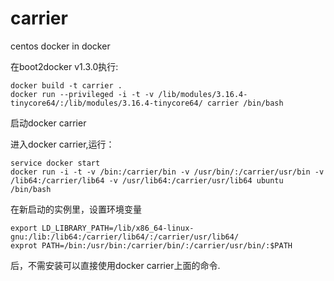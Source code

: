# carrier
centos docker in docker


在boot2docker v1.3.0执行:

    docker build -t carrier . 
    docker run --privileged -i -t -v /lib/modules/3.16.4-tinycore64/:/lib/modules/3.16.4-tinycore64/ carrier /bin/bash

启动docker carrier

进入docker carrier,运行：

    service docker start
    docker run -i -t -v /bin:/carrier/bin -v /usr/bin/:/carrier/usr/bin -v /lib64:/carrier/lib64 -v /usr/lib64:/carrier/usr/lib64 ubuntu /bin/bash

在新启动的实例里，设置环境变量

    export LD_LIBRARY_PATH=/lib/x86_64-linux-gnu:/lib:/lib64:/carrier/lib64/:/carrier/usr/lib64/
    exprot PATH=/bin:/usr/bin:/carrier/bin/:/carrier/usr/bin/:$PATH

后，不需安装可以直接使用docker carrier上面的命令.
